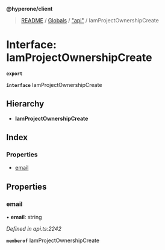**@hyperone/client**

> [README](../README.md) / [Globals](../globals.md) / ["api"](../modules/_api_.md) / IamProjectOwnershipCreate

# Interface: IamProjectOwnershipCreate

**`export`** 

**`interface`** IamProjectOwnershipCreate

## Hierarchy

* **IamProjectOwnershipCreate**

## Index

### Properties

* [email](_api_.iamprojectownershipcreate.md#email)

## Properties

### email

•  **email**: string

*Defined in api.ts:2242*

**`memberof`** IamProjectOwnershipCreate
